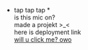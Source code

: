  * tap tap tap * 
<br>is this mic on?<br>
made a projekt >_<<br>
here is deployment link<br>
<a href="https://naenyan.github.io/sem1proj/">will u click me? owo</a>
